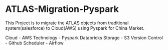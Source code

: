 # ATLAS-Migration-Pyspark

This Project is to migrate the ATLAS objects from traditional system(salesforce) to Cloud(AWS) using Pyspark for China Market.

Cloud - AWS
Technology - Pyspark Databricks
Storage - S3
Version Control - Github
Scheduler - Airflow
